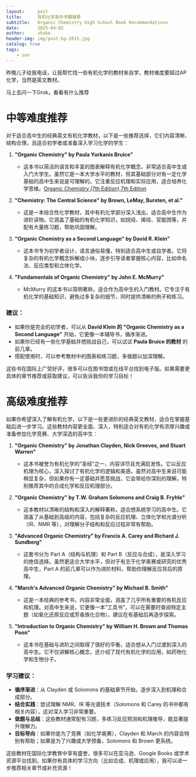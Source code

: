 ```yaml
---
layout:     post
title:      有机化学高中书籍推荐
subtitle:   Organic Chemistry High School Book Recommendations
date:       2025-04-02
author:     shake
header-img: img/post-bg-2015.jpg
catalog: true
tags:
    - son
---
```


昨晚儿子给我电话，让我帮忙找一些有机化学的教材来自学，教材难度要超过AP化学，当然是英文教材。

马上去问一下Grok，看看有什么推荐

# 中等难度推荐

对于适合高中生的经典英文有机化学教材，以下是一些推荐选择，它们内容清晰、结构合理，且适合初学者或准备深入学习化学的学生：

1. **"Organic Chemistry" by Paula Yurkanis Bruice"**  
   - 这本书以简洁的语言和丰富的图表解释有机化学概念，非常适合高中生或入门大学生。虽然它是一本大学水平的教材，但其基础部分对有一定化学基础的高中生来说是可理解的。它注重反应机理和实际应用，适合培养化学思维。[Organic Chemistry (7th Edition) 7th Edition](https://www.amazon.com/Organic-Chemistry-Paula-Yurkanis-Bruice/dp/0321803221)

2. **"Chemistry: The Central Science" by Brown, LeMay, Bursten, et al."**  
   - 这是一本综合性化学教材，其中有机化学部分深入浅出，适合高中生作为进阶读物。它涵盖了基础的有机化学知识，如烷烃、烯烃、官能团等，并配有大量练习题，帮助巩固理解。

3. **"Organic Chemistry as a Second Language" by David R. Klein"**  
   - 这本书专为初学者设计，语言通俗易懂，特别适合高中生或自学者。它将复杂的有机化学概念拆解成小块，逐步引导读者掌握核心内容，比如命名法、反应类型和立体化学。

4. **"Fundamentals of Organic Chemistry" by John E. McMurry"**  
   - McMurry 的这本书以简明著称，适合作为高中生的入门教材。它专注于有机化学的基础知识，避免过多复杂的细节，同时提供清晰的例子和练习。

### 建议：
- 如果你是完全的初学者，可以从 **David Klein 的 "Organic Chemistry as a Second Language"** 开始，它更像一本辅导书，循序渐进。
- 如果你已经有一些化学基础并想挑战自己，可以试试 **Paula Bruice 的教材** 的前几章。
- 搭配使用时，可以参考教材中的图表和练习题，多做题以加深理解。

这些书在国际上广受好评，很多可以在图书馆或在线平台找到电子版。如果需要更具体的章节推荐或获取建议，可以告诉我你的学习目标！

# 高级难度推荐

如果你希望深入了解有机化学，以下是一些更进阶的经典英文教材，适合在掌握基础后进一步学习。这些教材内容更全面、深入，特别适合对有机化学有浓厚兴趣或准备参加化学竞赛、大学深造的高中生：

1. **"Organic Chemistry" by Jonathan Clayden, Nick Greeves, and Stuart Warren"**  
   - 这本书被誉为有机化学的“圣经”之一，内容详尽且充满启发性。它以反应机理为核心，深入探讨了有机化学的逻辑和美感。虽然对高中生来说可能稍显复杂，但如果你有一定基础并愿意挑战，它会带给你深刻的理解。特别推荐其中的合成化学和反应机理部分。

2. **"Organic Chemistry" by T.W. Graham Solomons and Craig B. Fryhle"**  
   - 这本教材以清晰的结构和深入的解释著称，适合想系统学习的高中生。它涵盖了从基础到高级的内容，包括复杂的反应机理、立体化学和光谱分析（IR、NMR 等），对理解分子结构和反应过程非常有帮助。

3. **"Advanced Organic Chemistry" by Francis A. Carey and Richard J. Sundberg"**  
   - 这套书分为 Part A（结构与机理）和 Part B（反应与合成），是深入学习的绝佳选择。虽然更适合大学水平，但对于有志于化学奥赛或研究的优秀高中生，Part A 的前几章可以作为进阶材料，帮助你理解反应背后的原理。

4. **"March's Advanced Organic Chemistry" by Michael B. Smith"**  
   - 这是一本经典的参考书，内容非常全面，涵盖了几乎所有重要的有机反应和机理。对高中生来说，它更像一本“工具书”，可以在需要时查阅特定主题（如氧化还原反应或芳香族化合物）。建议在有基础后再逐步探索。

5. **"Introduction to Organic Chemistry" by William H. Brown and Thomas Poon"**  
   - 这本书在基础与进阶之间取得了很好的平衡，适合想从入门过渡到深入的高中生。它不仅讲解核心概念，还介绍了现代有机化学的应用，如药物化学和生物分子。

### 学习建议：
- **循序渐进**：从 Clayden 或 Solomons 的基础章节开始，逐步深入到机理和合成部分。
- **结合实践**：尝试理解 NMR、IR 等光谱技术（Solomons 和 Carey 的书中都有相关内容），这对深入学习非常重要。
- **做题与总结**：这些教材通常配有习题，多练习反应预测和机理推导，能显著提升理解力。
- **目标导向**：如果你是为了竞赛（如化学奥赛），Clayden 和 March 的内容会特别有帮助；如果是为了兴趣或大学预备，Solomons 和 Brown 更系统。

这些教材在国际化学教育中享有盛誉，很多可以在亚马逊、Google Books 或学术资源平台找到。如果你有具体的学习方向（比如合成、机理或应用），我可以进一步推荐相关章节或补充资源！